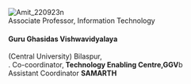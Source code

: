 ![Amit_220923n](https://github.com/khaskalamamit/khaskalamamit.github.io/assets/148521493/6a0b9ef2-532b-4408-b45f-b80045651c69) </br>
Associate Professor, Information Technology</br>
<h4>Guru Ghasidas Vishwavidyalaya</h4> (Central University) Bilaspur,<br>.
Co-coordinator,<b> Technology Enabling Centre,GGV</b>b<br>
Assistant Coordinator <b>SAMARTH</b>


